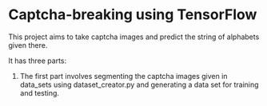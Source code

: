 # Captcha-breaking using TensorFlow

This project aims to take captcha images and predict the string of alphabets given there.

It has three parts:
1. The first part involves segmenting the captcha images given in data_sets using dataset_creator.py and generating a data set for training and testing.
